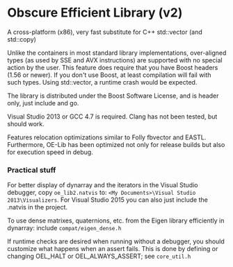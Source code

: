 # Obscure Efficient Library (v2)

A cross-platform (x86), very fast substitute for C++ std::vector (and std::copy)

Unlike the containers in most standard library implementations, over-aligned types (as used by SSE and AVX instructions) are supported with no special action by the user. This feature does require that you have Boost headers (1.56 or newer). If you don't use Boost, at least compilation will fail with such types. Using std::vector, a runtime crash would be expected.

The library is distributed under the Boost Software License, and is header only, just include and go.

Visual Studio 2013 or GCC 4.7 is required. Clang has not been tested, but should work.

Features relocation optimizations similar to Folly fbvector and EASTL. Furthermore, OE-Lib has been optimized not only for release builds but also for execution speed in debug.

### Practical stuff

For better display of dynarray and the iterators in the Visual Studio debugger, copy `oe_lib2.natvis` to:
`<My Documents>\Visual Studio 2013\Visualizers`. For Visual Studio 2015 you can also just include the .natvis in the project.

To use dense matrixes, quaternions, etc. from the Eigen library efficiently in dynarray: include `compat/eigen_dense.h`

If runtime checks are desired when running without a debugger, you should customize what happens when an assert fails. This is done by defining or changing OEL_HALT or OEL_ALWAYS_ASSERT; see `core_util.h`
